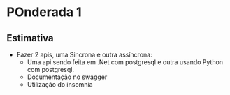# POnderada 1

## Estimativa

- Fazer 2 apis, uma Sincrona e outra assíncrona: 
    - Uma api sendo feita em .Net com postgresql e outra usando Python com postgresql.
    - Documentação no swagger
    - Utilização do insomnia

 

